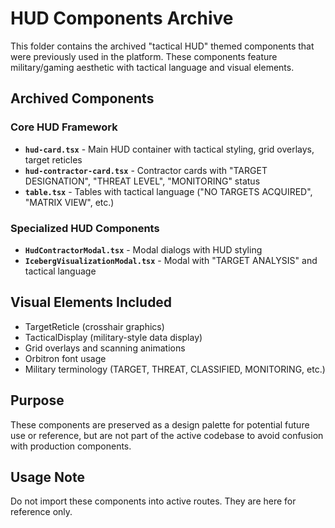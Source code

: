 # HUD Components Archive

This folder contains the archived "tactical HUD" themed components that were previously used in the platform. These components feature military/gaming aesthetic with tactical language and visual elements.

## Archived Components

### Core HUD Framework
- **`hud-card.tsx`** - Main HUD container with tactical styling, grid overlays, target reticles
- **`hud-contractor-card.tsx`** - Contractor cards with "TARGET DESIGNATION", "THREAT LEVEL", "MONITORING" status
- **`table.tsx`** - Tables with tactical language ("NO TARGETS ACQUIRED", "MATRIX VIEW", etc.)

### Specialized HUD Components
- **`HudContractorModal.tsx`** - Modal dialogs with HUD styling
- **`IcebergVisualizationModal.tsx`** - Modal with "TARGET ANALYSIS" and tactical language

## Visual Elements Included
- TargetReticle (crosshair graphics)
- TacticalDisplay (military-style data display)
- Grid overlays and scanning animations
- Orbitron font usage
- Military terminology (TARGET, THREAT, CLASSIFIED, MONITORING, etc.)

## Purpose
These components are preserved as a design palette for potential future use or reference, but are not part of the active codebase to avoid confusion with production components.

## Usage Note
Do not import these components into active routes. They are here for reference only.